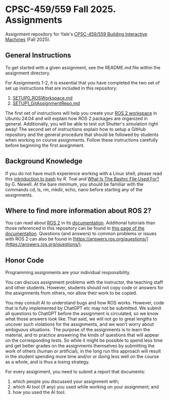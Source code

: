 # CPSC-459/559 Fall 2025. Assignments

Assignment repository for Yale's [CPSC-459/559 Building Interactive Machines](https://cpsc459-bim.gitlab.io/f25/) (Fall 2025).

## General Instructions

To get started with a given assignment, see the README.md file within the assignment directory. 

For Assignments 1-2, it is essential that you have completed the two set of set up instructions that are included in this repository:

1. [SETUP0_ROSWorkspace.md](SETUP0_ROSWorkspace.md) 
2. [SETUP1_GitAssignmentRepo.md](SETUP1_GitAssignmentRepo.md)

The first set of instructions will help you create your [ROS 2 workspace](https://docs.ros.org/en/jazzy/Tutorials/Beginner-Client-Libraries/Creating-Your-First-ROS2-Package.html) in Ubuntu 24.04 and will explain how ROS 2 packages are organized in general. Additionally, you will be able to test out Shutter's simulation right away! The second set of instructions explain how to setup a GitHub repository and the general procedure that should be followed by students when working on course assignments. Follow these instructions carefully before beginning the first assignment. 

## Background Knowledge

If you do not have much experience working with a Linux shell, please read this [introduction to bash](http://cs.lmu.edu/~ray/notes/bash/) by R. Toal and [What Is The Bashrc File Used For?](https://www.lifewire.com/bashrc-file-4101947) by G. Newell. At the bare minimum, you should be familiar with the commands cd, ls, rm, mkdir, echo, nano before starting any of the assignments.

## Where to find more information about ROS 2?

You can read about [ROS 2](https://ros.org/) in its [documentation](https://docs.ros.org/). Additional tutorials than those referenced in this repository can be found in [this page of the documentation](https://docs.ros.org/en/jazzy/Tutorials.html). Questions (and answers) to common problems or issues with ROS 2 can also be 
found in [https://answers.ros.org/questions/](https://answers.ros.org/questions/).

## Honor Code

Programming assignments are your individual responsibility. 

You can discuss assignment problems with the instructor, the teaching staff and other students. However, students should not copy code or answers for the assignments from others, nor allow their work to be copied. 

You may consult AI to understand bugs and how ROS works. However, code that is fully implemented by ChatGPT etc may not be submitted. We submit all questions to ChatGPT before the assignment is circulated, so we know what those answers look like. That said,  we will not go to great lengths to uncover such violations for the assignments, and we won’t worry about ambiguous situations.  The purpose of the assignments is to learn the material, and to practice answering the kinds of questions that will appear on the corresponding tests. So while it might be possible to spend less time and get better grades on the assignments themselves by submitting the work of others (human or artificial), in the long run this approach will result in the student spending more time and/or or doing less well on the course as a whole, and is thus a losing strategy. 

For every assignment, you need to submit a report that documents: 
1) which people you discussed your assignment with; 
2) which AI tool (if any) you used while working on your assignment; and
3) how you used the AI tool.




